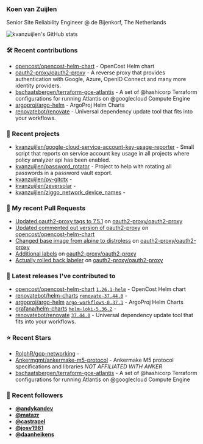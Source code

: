 ### Koen van Zuijlen

Senior Site Reliability Engineer @ de Bijenkorf, The Netherlands

![kvanzuijlen's GitHub stats](https://github-readme-stats.vercel.app/api?username=kvanzuijlen&show=reviews,discussions_started,discussions_answered,prs_merged,prs_merged_percentage&show_icons=true&theme=dark&cache_seconds=86400)

### 🛠️ Recent contributions

- [opencost/opencost-helm-chart](https://github.com/opencost/opencost-helm-chart) - OpenCost Helm chart 
- [oauth2-proxy/oauth2-proxy](https://github.com/oauth2-proxy/oauth2-proxy) - A reverse proxy that provides authentication with Google, Azure, OpenID Connect and many more identity providers.
- [bschaatsbergen/terraform-gce-atlantis](https://github.com/bschaatsbergen/terraform-gce-atlantis) - A set of @hashicorp Terraform configurations for running Atlantis on @googlecloud Compute Engine
- [argoproj/argo-helm](https://github.com/argoproj/argo-helm) - ArgoProj Helm Charts
- [renovatebot/renovate](https://github.com/renovatebot/renovate) - Universal dependency update tool that fits into your workflows.

### 🌱 Recent projects

- [kvanzuijlen/google-cloud-service-account-key-usage-reporter](https://github.com/kvanzuijlen/google-cloud-service-account-key-usage-reporter) - Small script that reports on service account key usage in all projects where policy analyzer api has been enabled.
- [kvanzuijlen/password_rotator](https://github.com/kvanzuijlen/password_rotator) - Project to help with rotating all passwords in a password vault export.
- [kvanzuijlen/py-gitctx](https://github.com/kvanzuijlen/py-gitctx) - 
- [kvanzuijlen/zeversolar](https://github.com/kvanzuijlen/zeversolar) - 
- [kvanzuijlen/ziggo_network_device_names](https://github.com/kvanzuijlen/ziggo_network_device_names) - 

### 🚧 My recent Pull Requests

- [Updated oauth2-proxy tags to 7.5.1](https://github.com/oauth2-proxy/oauth2-proxy/pull/2303) on [oauth2-proxy/oauth2-proxy](https://github.com/oauth2-proxy/oauth2-proxy)
- [Updated commented out version of oauth2-proxy](https://github.com/opencost/opencost-helm-chart/pull/139) on [opencost/opencost-helm-chart](https://github.com/opencost/opencost-helm-chart)
- [Changed base image from alpine to distroless](https://github.com/oauth2-proxy/oauth2-proxy/pull/2295) on [oauth2-proxy/oauth2-proxy](https://github.com/oauth2-proxy/oauth2-proxy)
- [Additional labels](https://github.com/oauth2-proxy/oauth2-proxy/pull/2293) on [oauth2-proxy/oauth2-proxy](https://github.com/oauth2-proxy/oauth2-proxy)
- [Actually rolled back labeler](https://github.com/oauth2-proxy/oauth2-proxy/pull/2291) on [oauth2-proxy/oauth2-proxy](https://github.com/oauth2-proxy/oauth2-proxy)

### 🚀 Latest releases I've contributed to

- [opencost/opencost-helm-chart](https://github.com/opencost/opencost-helm-chart) [`1.26.1-helm`](https://github.com/opencost/opencost-helm-chart/releases/tag/1.26.1-helm) - OpenCost Helm chart 
- [renovatebot/helm-charts](https://github.com/renovatebot/helm-charts) [`renovate-37.44.0`](https://github.com/renovatebot/helm-charts/releases/tag/renovate-37.44.0) - 
- [argoproj/argo-helm](https://github.com/argoproj/argo-helm) [`argo-workflows-0.37.1`](https://github.com/argoproj/argo-helm/releases/tag/argo-workflows-0.37.1) - ArgoProj Helm Charts
- [grafana/helm-charts](https://github.com/grafana/helm-charts) [`helm-loki-5.36.2`](https://github.com/grafana/helm-charts/releases/tag/helm-loki-5.36.2) - 
- [renovatebot/renovate](https://github.com/renovatebot/renovate) [`37.44.0`](https://github.com/renovatebot/renovate/releases/tag/37.44.0) - Universal dependency update tool that fits into your workflows.

### ⭐ Recent Stars

- [RolphR/gcp-networking](https://github.com/RolphR/gcp-networking) - 
- [Ankermgmt/ankermake-m5-protocol](https://github.com/Ankermgmt/ankermake-m5-protocol) - Ankermake M5 protocol specifications and libraries *NOT AFFILIATED WITH ANKER*
- [bschaatsbergen/terraform-gce-atlantis](https://github.com/bschaatsbergen/terraform-gce-atlantis) - A set of @hashicorp Terraform configurations for running Atlantis on @googlecloud Compute Engine

### 👀 Recent followers

- [**@andykandev**](https://github.com/andykandev)
- [**@matazr**](https://github.com/matazr)
- [**@castrapel**](https://github.com/castrapel)
- [**@josv1981**](https://github.com/josv1981)
- [**@daanheikens**](https://github.com/daanheikens)

